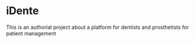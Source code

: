# iDente

This is an authorial project about a platform for dentists and prosthetists for patient management